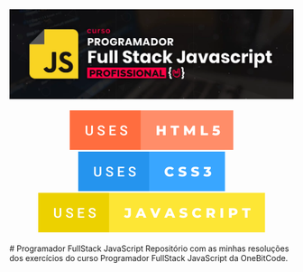 <div align="center">
	<img src="repository-assets/banner.png">
</div>
<br>
<div align="center">
	<img src="repository-assets/badge-uses-html5.svg">
	<img src="repository-assets/badge-uses-css3.svg">
	<img src="repository-assets/badge-uses-javascript.svg">
</div>
<br>
# Programador FullStack JavaScript
Repositório com as minhas resoluções dos exercícios do curso Programador FullStack JavaScript da OneBitCode.
